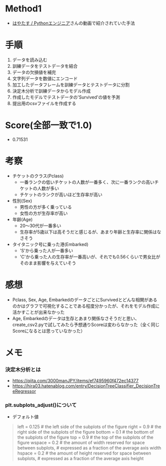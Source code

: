 # Method1

- [はやたす / Pythonエンジニア](https://www.youtube.com/watch?v=F3D75T_wW4w&list=PL4Y-mUWLK2t0Vy2sUIXK3ItMX0s7CvoB)さんの動画で紹介されていた手法

# 手順

1. データを読み込む
2. 訓練データをテストデータを結合
3. データの欠損値を補完
4. 文字列データを数値にエンコード
5. 加工したデータフレームを訓練データとテストデータに分割
6. 決定木分析で訓練データからモデル作成
7. 作成したモデルでテストデータの'Survived'の値を予測
8. 提出用のcsvファイルを作成する

# Score(全部一致で1.0)
- 0.71531

# 考察
- チケットのクラス(Pclass)
    - 一番ランクの低いチケットの人数が一番多く、次に一番ランクの高いチケットの人数が多い
    - チケットのランクが高いほど生存率が高い
- 性別(Sex)
    - 男性の方が多く乗っている
    - 女性の方が生存率が高い
- 年齢(Age)
    - 20～30代が一番多い
    - 生存率が5歳以下は高そうだと感じるが、あまり年齢と生存率に関係はなさそう
- タイタニック号に乗った港(Embarked)
    - 'S'から乗った人が一番多い
    - 'C'から乗った人の生存率が一番高いが、それでも0.56くらいで男女比がそのまま影響を与えていそう

# 感想

- Pclass, Sex, Age, EmbarkedのデータごとにSurvivedとどんな相関があるのかはグラフで可視化することである程度分かったが、それをモデル作成に活かすことが出来なかった
- Age, Embarkedのデータは生存とあまり関係なさそうだと思い、create_csv2.pyで試してみたら予想通りScoreは変わらなかった（全く同じScoreになるとは思っていなかった）

# メモ

### 決定木分析とは
- https://qiita.com/3000manJPY/items/ef7495960f472ec14377
- https://hira03.hatenablog.com/entry/DecisionTreeClassifier_DecisionTreeRegressor

### plt.subplots_adjust()について

- デフォルト値
> left  = 0.125  # the left side of the subplots of the figure
> right = 0.9    # the right side of the subplots of the figure
> bottom = 0.1   # the bottom of the subplots of the figure
> top = 0.9      # the top of the subplots of the figure
> wspace = 0.2   # the amount of width reserved for space between subplots,
>                # expressed as a fraction of the average axis width
> hspace = 0.2   # the amount of height reserved for space between subplots,
>                # expressed as a fraction of the average axis height
